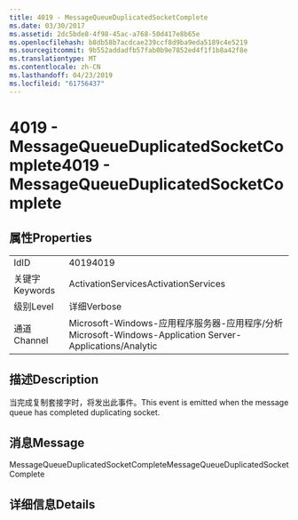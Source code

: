 ```yaml
---
title: 4019 - MessageQueueDuplicatedSocketComplete
ms.date: 03/30/2017
ms.assetid: 2dc5bde8-4f98-45ac-a768-50d417e8b65e
ms.openlocfilehash: b8db58b7acdcae239ccf8d9ba9eda5189c4e5219
ms.sourcegitcommit: 9b552addadfb57fab0b9e7852ed4f1f1b8a42f8e
ms.translationtype: MT
ms.contentlocale: zh-CN
ms.lasthandoff: 04/23/2019
ms.locfileid: "61756437"
---
```

# <a name="4019---messagequeueduplicatedsocketcomplete"></a><span data-ttu-id="b3a26-102">4019 - MessageQueueDuplicatedSocketComplete</span><span class="sxs-lookup"><span data-stu-id="b3a26-102">4019 - MessageQueueDuplicatedSocketComplete</span></span>
## <a name="properties"></a><span data-ttu-id="b3a26-103">属性</span><span class="sxs-lookup"><span data-stu-id="b3a26-103">Properties</span></span>  
  
|||  
|-|-|  
|<span data-ttu-id="b3a26-104">Id</span><span class="sxs-lookup"><span data-stu-id="b3a26-104">ID</span></span>|<span data-ttu-id="b3a26-105">4019</span><span class="sxs-lookup"><span data-stu-id="b3a26-105">4019</span></span>|  
|<span data-ttu-id="b3a26-106">关键字</span><span class="sxs-lookup"><span data-stu-id="b3a26-106">Keywords</span></span>|<span data-ttu-id="b3a26-107">ActivationServices</span><span class="sxs-lookup"><span data-stu-id="b3a26-107">ActivationServices</span></span>|  
|<span data-ttu-id="b3a26-108">级别</span><span class="sxs-lookup"><span data-stu-id="b3a26-108">Level</span></span>|<span data-ttu-id="b3a26-109">详细</span><span class="sxs-lookup"><span data-stu-id="b3a26-109">Verbose</span></span>|  
|<span data-ttu-id="b3a26-110">通道</span><span class="sxs-lookup"><span data-stu-id="b3a26-110">Channel</span></span>|<span data-ttu-id="b3a26-111">Microsoft-Windows-应用程序服务器-应用程序/分析</span><span class="sxs-lookup"><span data-stu-id="b3a26-111">Microsoft-Windows-Application Server-Applications/Analytic</span></span>|  
  
## <a name="description"></a><span data-ttu-id="b3a26-112">描述</span><span class="sxs-lookup"><span data-stu-id="b3a26-112">Description</span></span>  
 <span data-ttu-id="b3a26-113">当完成复制套接字时，将发出此事件。</span><span class="sxs-lookup"><span data-stu-id="b3a26-113">This event is emitted when the message queue has completed duplicating socket.</span></span>  
  
## <a name="message"></a><span data-ttu-id="b3a26-114">消息</span><span class="sxs-lookup"><span data-stu-id="b3a26-114">Message</span></span>  
 <span data-ttu-id="b3a26-115">MessageQueueDuplicatedSocketComplete</span><span class="sxs-lookup"><span data-stu-id="b3a26-115">MessageQueueDuplicatedSocketComplete</span></span>  
  
## <a name="details"></a><span data-ttu-id="b3a26-116">详细信息</span><span class="sxs-lookup"><span data-stu-id="b3a26-116">Details</span></span>
